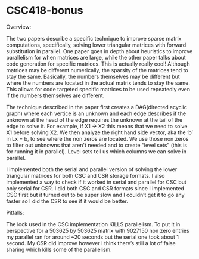 # CSC418-bonus
Overview:

The two papers describe a specific technique to improve sparse matrix computations, specifically, solving lower triangular matrices with forward substitution in parallel. One paper goes in depth about heuristics to improve parallelism for when matrices are large, while the other paper talks about code generation for specific matrices. This is actually really cool! Although matrices may be different numerically, the sparsity of the matrices tend to stay the same. Basically, the numbers themselves may be different but where the numbers are located in the actual matrix tends to stay the same. This allows for code targeted specific matrices to be used repeatedly even if the numbers themselves are different.

The technique described in the paper first creates a DAG(directed acyclic graph) where each vertice is an unknown and each edge describes if the unknown at the head of the edge requires the unknown at the tail of the edge to solve it. For example, if X1 -> X2 this means that we need to solve X1 before solving X2. We then analyze the right hand side vector, aka the ‘b’ in Lx = b, to see where the non zeros are located. We use those non zeros to filter out unknowns that aren't needed and to create “level sets” (this is for running it in parallel). Level sets tell us which columns we can solve in parallel.

I implemented both the serial and parallel version of solving the lower triangular matrices for both CSC and CSR storage formats. I also implemented a way to check if it worked in serial and parallel for CSC but only serial for CSR. I did both CSC and CSR formats since I implemented CSC first but it turned out to be super slow and I couldn’t get it to go any faster so I did the CSR to see if it would be better.

Pitfalls:

The lock used in the CSC implementation KILLS parallelism. To put it in perspective for a 503625 by 503625 matrix with 9027150 non zero entries my parallel ran for around ~20 seconds but the serial one took about 1 second. My CSR did improve however I think there’s still a lot of false sharing which kills some of the parallelism.
